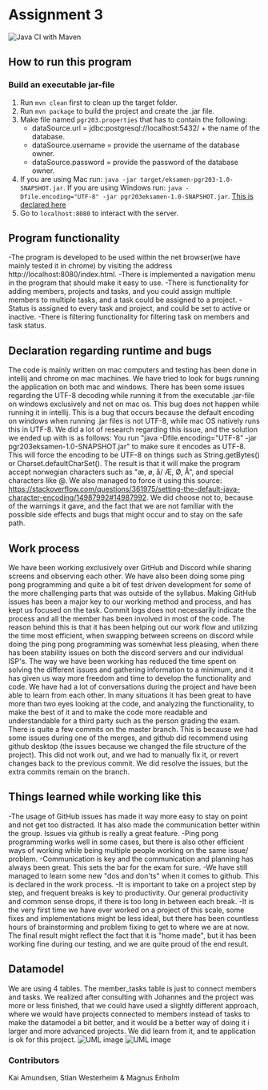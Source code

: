 # Assignment 3

![Java CI with Maven](https://github.com/kristiania/pgr203innevering3-magnuen2k/workflows/Java%20CI%20with%20Maven/badge.svg?branch=master)

## How to run this program
### Build an executable jar-file
1. Run `mvn clean` first to clean up the target folder.
2. Run `mvn package` to build the project and create the .jar file.
3. Make file named `pgr203.properties` that has to contain the following:
    * dataSource.url = jdbc:postgresql://localhost:5432/ + the name of the database.
    * dataSource.username = provide the username of the database owner.
    * dataSource.password = provide the password of the database owner.
3. 
    If you are using Mac run: `java -jar target/eksamen-pgr203-1.0-SNAPSHOT.jar`.
    If you are using Windows run: `java -Dfile.encoding="UTF-8" -jar pgr203eksamen-1.0-SNAPSHOT.jar`.
    [This is declared here](https://github.com/kristiania/pgr203eksamen-magnuen2k/blob/master/README.md#declaration-regarding-runtime-and-bugs)
4. Go to `localhost:8080` to interact with the server.

## Program functionality
-The program is developed to be used within the net browser(we have mainly tested it in chrome) by 
visiting the address http://localhost:8080/index.html.
-There is implemented a navigation menu in the program that should make it easy  to use.
-There is functionality for adding members, projects and tasks, and you could assign multiple members to
multiple tasks, and a task could be assigned to a project.
-Status is assigned to every task and project, and could be set to active or inactive.
-There is filtering functionality for filtering task on members and task status.

## Declaration regarding runtime and bugs
The code is mainly written on mac computers and testing has been done in intellij and chrome on mac machines.
We have tried to look for bugs running the application on both mac and windows. There has been some issues regarding
the UTF-8 decoding while running it from the executable .jar-file on windows exclusively and not on mac os.
This bug does not happen while running it in intellij. This is a bug that occurs because the default encoding on
windows when running .jar files is not UTF-8, while mac OS natively runs this in UTF-8.
We did a lot of research regarding this issue, and the solution we ended up with is as follows:
You run "java -Dfile.encoding="UTF-8" -jar pgr203eksamen-1.0-SNAPSHOT.jar" to make sure it encodes as UTF-8.
This will force the encoding to be UTF-8 on things such as String.getBytes() or Charset.defaultCharSet().
The result is that it will make the program accept norwegian characters such as "æ, ø, å/ Æ, Ø, Å", 
and special characters like @.
We also managed to force it using this source: 
https://stackoverflow.com/questions/361975/setting-the-default-java-character-encoding/14987992#14987992.
We did choose not to, because of the warnings it gave, and the fact that we are not familiar with the
possible side effects and bugs that might occur and to stay on the safe path.

## Work process
We have been working exclusively over GitHub and Discord while sharing screens and observing each other.
We have also been doing some ping pong programming and quite a bit of test driven development for some of
the more challenging parts that was outside of the syllabus.
Making GitHub issues has been a major key to our working method and process, and has kept us focused on the task.
Commit logs does not necessarily indicate the process and all the member has been involved in most of the code.
The reason behind this is that it has been helping out our work flow and utilizing the time most efficient,
when swapping between screens on discord while doing the ping pong programming was somewhat less pleasing,
when there has been stability issues on both the discord servers and our individual ISP's.
The way we have been working has reduced the time spent on solving the different issues and gathering information
to a minimum, and it has given us way more freedom and time to develop the functionality and code.
We have had a lot of conversations during the project and have been able to learn from each other.
In many situations it has been great to have more than two eyes looking at the code, and analyzing the functionality,
to make the best of it and to make the code more readable and understandable for a third party such as the person
grading the exam.
There is quite a few commits on the master branch. This is because we had some issues during one of the merges, and 
github did recommend using github desktop (the issues because we changed the file structure of the project).
This did not work out, and we had to manually fix it, 
or revert changes back to the previous commit. We did resolve the issues, but the extra commits remain on the branch. 

## Things learned while working like this
-The usage of GitHub issues has made it way more easy to stay on point and not get too distracted. It has also made
the communication better within the group. Issues via github is really a great feature.
-Ping pong programming works well in some cases, but there is also other efficient ways of working while being
multiple people working on the same issue/ problem.
-Communication is key and the communication and planning has always been great. This sets the bar for the exam for sure.
-We have still managed to learn some new "dos and don'ts" when it comes to github. This is declared in the work process.
-It is important to take on a project step by step, and frequent breaks is key to productivity. Our general productivity
and common sense drops, if there is too long in between each break.
-It is the very first time we have ever worked on a project of this scale, some fixes and implementations might
be less ideal, but there has been countless hours of brainstorming and problem fixing to get to where we are at now.
The final result might reflect the fact that it is "home made", but it has been working fine during our testing, and
we are quite proud of the end result.


## Datamodel
We are using 4 tables. The member_tasks table is just to connect members and tasks.
We realized after consulting with Johannes and the project was more or less finished, that we could
have used a slightly different approach, where we would have projects connected to members instead of tasks
to make the datamodel a bit better, and it would be a better way of doing it i larger and more advanced projects.
We did learn from it, and te application is ok for this project.
![UML image](https://user-images.githubusercontent.com/56038804/98135355-0583a600-1ec0-11eb-90d6-b8965e1efb21.png)
![UML image](https://user-images.githubusercontent.com/56038804/98588895-b9c06a80-22cc-11eb-95db-cba06285fde1.png)

### Contributors 
Kai Amundsen, Stian Westerheim & Magnus Enholm
